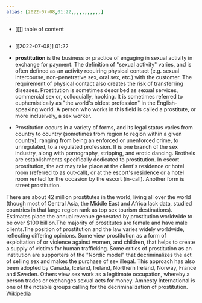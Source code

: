 ```yaml
---
alias: [2022-07-08,01:22,,,,,,,,,,,]
---
```

- [[]]
table of content
```toc
```

- [[2022-07-08]] 01:22
- **prostitution** is the business or practice of engaging in sexual activity in exchange for payment. The definition of "sexual activity" varies, and is often defined as an activity requiring physical contact (e.g. sexual intercourse, non-penetrative sex, oral sex, etc.) with the customer. The requirement of physical contact also creates the risk of transferring diseases. Prostitution is sometimes described as sexual services, commercial sex or, colloquially, hooking. It is sometimes referred to euphemistically as "the world's oldest profession" in the English-speaking world. A person who works in this field is called a prostitute, or more inclusively, a sex worker.

- Prostitution occurs in a variety of forms, and its legal status varies from country to country (sometimes from region to region within a given country), ranging from being an enforced or unenforced crime, to unregulated, to a regulated profession. It is one branch of the sex industry, along with pornography, stripping, and erotic dancing. Brothels are establishments specifically dedicated to prostitution. In escort prostitution, the act may take place at the client's residence or hotel room (referred to as out-call), or at the escort's residence or a hotel room rented for the occasion by the escort (in-call). Another form is street prostitution.

There are about 42 million prostitutes in the world, living all over the world (though most of Central Asia, the Middle East and Africa lack data, studied countries in that large region rank as top sex tourism destinations). Estimates place the annual revenue generated by prostitution worldwide to be over $100 billion.The majority of prostitutes are female and have male clients.The position of prostitution and the law varies widely worldwide, reflecting differing opinions. Some view prostitution as a form of exploitation of or violence against women, and children, that helps to create a supply of victims for human trafficking. Some critics of prostitution as an institution are supporters of the "Nordic model" that decriminalizes the act of selling sex and makes the purchase of sex illegal. This approach has also been adopted by Canada, Iceland, Ireland, Northern Ireland, Norway, France and Sweden. Others view sex work as a legitimate occupation, whereby a person trades or exchanges sexual acts for money. Amnesty International is one of the notable groups calling for the decriminalization of prostitution.
[Wikipedia](https://en.wikipedia.org/wiki/Prostitution)